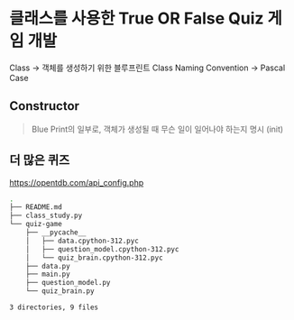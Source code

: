 # 클래스를 사용한 True OR False Quiz 게임 개발

Class -> 객체를 생성하기 위한 블루프린트
Class Naming Convention -> Pascal Case

## Constructor

> Blue Print의 일부로, 객체가 생성될 때 무슨 일이 일어나야 하는지 명시 (init)

## 더 많은 퀴즈

<https://opentdb.com/api_config.php>

```bash
.
├── README.md
├── class_study.py
└── quiz-game
    ├── __pycache__
    │   ├── data.cpython-312.pyc
    │   ├── question_model.cpython-312.pyc
    │   └── quiz_brain.cpython-312.pyc
    ├── data.py
    ├── main.py
    ├── question_model.py
    └── quiz_brain.py

3 directories, 9 files
```

